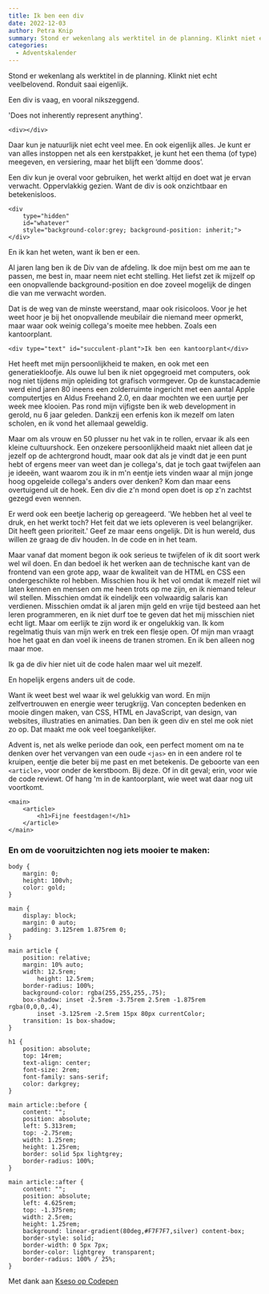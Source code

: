 ```yaml
---
title: Ik ben een div
date: 2022-12-03
author: Petra Knip
summary: Stond er wekenlang als werktitel in de planning. Klinkt niet echt veelbelovend. Ronduit saai eigenlijk.
categories:
  - Adventskalender
---
```


Stond er wekenlang als werktitel in de planning. Klinkt niet echt veelbelovend. Ronduit saai eigenlijk.

Een div is vaag, en vooral nikszeggend.

'Does not inherently represent anything'.

```
<div></div>
```

Daar kun je natuurlijk niet echt veel mee. En ook eigenlijk alles. Je kunt er van alles instoppen net als een kerstpakket, je kunt het een thema (of type) meegeven, en versiering, maar het blijft een ‘domme doos’.

Een div kun je overal voor gebruiken, het werkt altijd en doet wat je ervan verwacht. Oppervlakkig gezien. Want de div is ook onzichtbaar en betekenisloos.

```
<div
    type="hidden"
    id="whatever"
    style="background-color:grey; background-position: inherit;">
</div>
```

En ik kan het weten, want ik ben er een.

Al jaren lang ben ik de Div van de afdeling. Ik doe mijn best om me aan te passen, <span> me best in, maar neem niet echt stelling. Het liefst zet ik mijzelf op een onopvallende background-position en doe zoveel mogelijk de dingen die van me verwacht worden.

Dat is de weg van de minste weerstand, maar ook risicoloos. Voor je het weet hoor je bij het onopvallende meubilair die niemand meer opmerkt, maar waar ook weinig collega's moeite mee hebben. Zoals een kantoorplant.

```
<div type="text" id="succulent-plant">Ik ben een kantoorplant</div>
```

Het heeft met mijn persoonlijkheid te maken, en ook met een generatiekloofje. Als ouwe lul ben ik niet opgegroeid met computers, ook nog niet tijdens mijn opleiding tot grafisch vormgever. Op de kunstacademie werd eind jaren 80 ineens een zolderruimte ingericht met een aantal Apple computertjes en Aldus Freehand 2.0, en daar mochten we een uurtje per week mee klooien.
Pas rond mijn vijfigste ben ik web development in gerold, nu 6 jaar geleden. Dankzij een erfenis kon ik mezelf om laten scholen, en ik vond het allemaal geweldig.

Maar om als vrouw en 50 plusser nu het vak in te rollen, ervaar ik als een kleine cultuurshock. Een onzekere
persoonlijkheid maakt niet alleen dat je jezelf op de achtergrond houdt, maar ook dat als je vindt dat je een punt
hebt of ergens meer van weet dan je collega's, dat je toch gaat twijfelen aan je ideeën, want waarom zou ik in m'n eentje iets vinden waar al mijn jonge hoog opgeleide collega's anders over denken? Kom dan maar eens overtuigend uit de hoek. Een div die z'n mond open doet is op z'n zachtst gezegd even wennen.

Er werd ook een beetje lacherig op gereageerd. 'We hebben het al veel te druk, en het werkt toch? Het feit dat we iets opleveren is veel belangrijker. Dit heeft geen prioriteit.' Geef ze maar eens ongelijk. Dit is hun wereld, dus willen ze graag de div houden. In de code en in het team.

Maar vanaf dat moment begon ik ook serieus te twijfelen of ik dit soort werk wel wil doen. En dan bedoel ik het werken aan de technische kant van de frontend van een grote app, waar de kwaliteit van de HTML en CSS een ondergeschikte rol hebben. Misschien hou ik het vol omdat ik mezelf niet wil laten kennen en mensen om me heen trots op me zijn, en ik niemand teleur wil stellen. Misschien omdat ik eindelijk een volwaardig salaris kan verdienen. Misschien omdat ik al jaren mijn geld en vrije tijd besteed aan het leren programmeren, en ik niet durf toe te geven dat het mij misschien niet echt ligt. Maar om eerlijk te zijn word ik er ongelukkig van. Ik kom regelmatig thuis van mijn werk en trek een flesje open. Of mijn man vraagt hoe het gaat en dan voel ik ineens de tranen stromen. En ik ben alleen nog maar moe.

Ik ga de div hier niet uit de code halen maar wel uit mezelf.

En hopelijk ergens anders uit de code.

Want ik weet best wel waar ik wel gelukkig van word. En mijn zelfvertrouwen en energie weer terugkrijg. Van concepten bedenken en mooie dingen maken, van CSS, HTML en JavaScript, van design, van websites, illustraties en animaties. Dan ben ik geen div en stel me ook niet zo op. Dat maakt me ook veel toegankelijker.

Advent is, net als welke periode dan ook, een perfect moment om na te denken over het vervangen van een oude `<jas>` en in een andere rol te kruipen, eentje die beter bij me past en met betekenis. De geboorte van een `<article>`, voor onder de kerstboom. Bij deze. Of in dit geval; erin, voor wie de code reviewt. Of hang 'm in de kantoorplant, wie weet wat daar nog uit voortkomt.

```
<main>
    <article>
        <h1>Fijne feestdagen!</h1>
    </article>
</main>
```

### En om de vooruitzichten nog iets mooier te maken:

```
body {
    margin: 0;
    height: 100vh;
    color: gold;
}

main {
    display: block;
    margin: 0 auto;
    padding: 3.125rem 1.875rem 0;
}

main article {
    position: relative;
    margin: 10% auto;
    width: 12.5rem;
		height: 12.5rem;
    border-radius: 100%;
    background-color: rgba(255,255,255,.75);
    box-shadow: inset -2.5rem -3.75rem 2.5rem -1.875rem rgba(0,0,0,.4),
		inset -3.125rem -2.5rem 15px 80px currentColor;
    transition: 1s box-shadow;
}

h1 {
    position: absolute;
    top: 14rem;
    text-align: center;
    font-size: 2rem;
    font-family: sans-serif;
    color: darkgrey;
}

main article::before {
    content: "";
    position: absolute;
    left: 5.313rem;
    top: -2.75rem;
    width: 1.25rem;
    height: 1.25rem;
    border: solid 5px lightgrey;
    border-radius: 100%;
}

main article::after {
    content: "";
    position: absolute;
    left: 4.625rem;
    top: -1.375rem;
    width: 2.5rem;
    height: 1.25rem;
    background: linear-gradient(80deg,#F7F7F7,silver) content-box;
    border-style: solid;
    border-width: 0 5px 7px;
    border-color: lightgrey  transparent;
    border-radius: 100% / 25%;
}
```

Met dank aan [Kseso op Codepen](https://codepen.io/Kseso/pen/wMvOxb)
